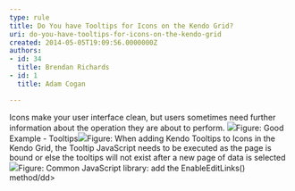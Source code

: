 ```yaml
---
type: rule
title: Do You have Tooltips for Icons on the Kendo Grid?
uri: do-you-have-tooltips-for-icons-on-the-kendo-grid
created: 2014-05-05T19:09:56.0000000Z
authors:
- id: 34
  title: Brendan Richards
- id: 1
  title: Adam Cogan

---
```


 
Icons make your user interface clean, but users sometimes need further information about the operation they are about to perform.​
 ![](/SoftwareDevelopment/RulesToBetterKendoUI/PublishingImages/kendo-tooltips.jpg)Figure: Good Example - Tooltips![](/SoftwareDevelopment/RulesToBetterKendoUI/PublishingImages/kendo-adding-tooltips.jpg)Figure: When adding Kendo Tooltips to Icons in the Kendo Grid, the Tooltip JavaScript needs to be executed as the page is bound or else the tooltips will not exist after a new page of data is selected![](/SoftwareDevelopment/RulesToBetterKendoUI/PublishingImages/kendo-commonJS.jpg)Figure: Common JavaScript library: add the EnableEditLinks() method/dd&gt; 
